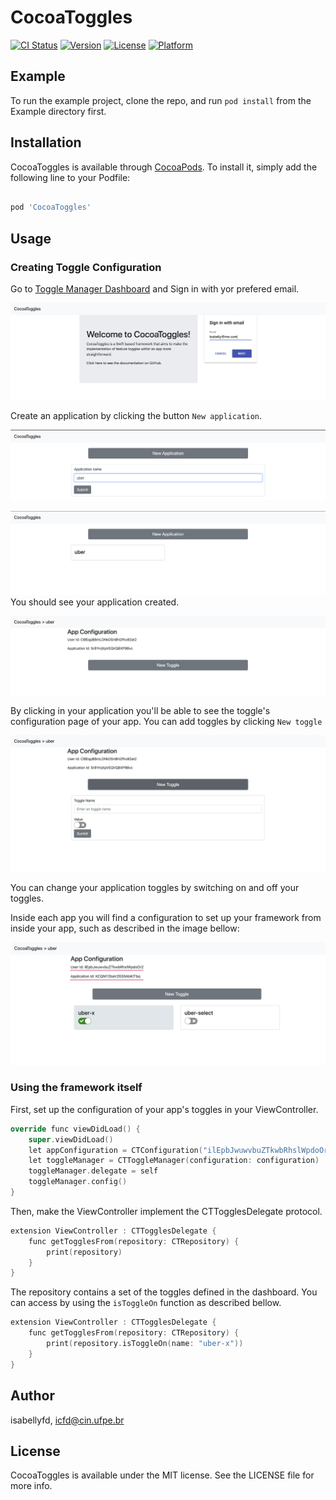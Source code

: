 # CocoaToggles

[![CI Status](https://img.shields.io/travis/isabellyfd/CocoaToggles.svg?style=flat)](https://travis-ci.org/isabellyfd/CocoaToggles)
[![Version](https://img.shields.io/cocoapods/v/CocoaToggles.svg?style=flat)](https://cocoapods.org/pods/CocoaToggles)
[![License](https://img.shields.io/cocoapods/l/CocoaToggles.svg?style=flat)](https://cocoapods.org/pods/CocoaToggles)
[![Platform](https://img.shields.io/cocoapods/p/CocoaToggles.svg?style=flat)](https://cocoapods.org/pods/CocoaToggles)

## Example

To run the example project, clone the repo, and run `pod install` from the Example directory first.

## Installation

CocoaToggles is available through [CocoaPods](https://cocoapods.org). To install 
it, simply add the following line to your Podfile:


```ruby

pod 'CocoaToggles'

```

## Usage

### Creating Toggle Configuration
Go to [Toggle Manager Dashboard](https://toggle-manager.herokuapp.com/) and Sign in with yor prefered email. 

![](sign-in.png)

Create an application by clicking the button `New application`.

![](app-creation.png)

![](app-created.png)
You should see your application created.


![](app-view.png)

By clicking in your application you'll be able to see the toggle's configuration page of your app. You can add toggles by clicking `New toggle`

![](toggle-form.png)

You can change your application toggles by switching on and off your toggles. 

Inside each app you will find a configuration to set up your framework from inside your app, such as described in the image bellow: 

![](app-configuration.png)

### Using the framework itself 

First, set up the configuration of your app's toggles in your ViewController.
```kotlin 
override func viewDidLoad() {
    super.viewDidLoad()
    let appConfiguration = CTConfiguration("ilEpbJwuwvbuZTkwbRhslWpdoOr2","KCQNY2baVZ630AbKlTbq")
    let toggleManager = CTToggleManager(configuration: configuration)
    toggleManager.delegate = self
    toggleManager.config()
}
```  

Then, make the ViewController implement the CTTogglesDelegate protocol.

```kotlin
extension ViewController : CTTogglesDelegate {
    func getTogglesFrom(repository: CTRepository) {
        print(repository)
    }
}
```
The repository contains a set of the toggles defined in the dashboard. You can access by using the `isToggleOn` function as described bellow.

```kotlin
extension ViewController : CTTogglesDelegate {
    func getTogglesFrom(repository: CTRepository) {
        print(repository.isToggleOn(name: "uber-x"))
    }
}
```


## Author

isabellyfd, icfd@cin.ufpe.br


## License

CocoaToggles is available under the MIT license. See the LICENSE file for more info.
